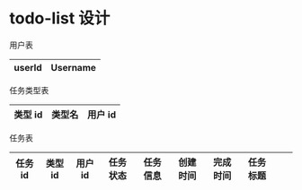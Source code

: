 # todo-list 设计

用户表

| userId | Username |
| ------ | -------- |

任务类型表

| 类型 id | 类型名 | 用户 id |
| ------- | ------ | ------- |

任务表

| 任务 id | 类型 id | 用户 id | 任务状态 | 任务信息 | 创建时间 | 完成时间 | 任务标题 |     |     |
| ------- | ------- | ------- | -------- | -------- | -------- | -------- | -------- | --- | --- |
